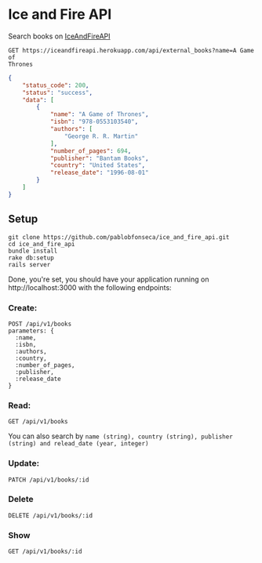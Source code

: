 # Ice and Fire API
Search books on [IceAndFireAPI](https://anapioficeandfire.com)

```
GET https://iceandfireapi.herokuapp.com/api/external_books?name=A Game of
Thrones
```

```json
{
    "status_code": 200,
    "status": "success",
    "data": [
        {
            "name": "A Game of Thrones",
            "isbn": "978-0553103540",
            "authors": [
                "George R. R. Martin"
            ],
            "number_of_pages": 694,
            "publisher": "Bantam Books",
            "country": "United States",
            "release_date": "1996-08-01"
        }
    ]
}
```

## Setup

```
git clone https://github.com/pablobfonseca/ice_and_fire_api.git
cd ice_and_fire_api
bundle install
rake db:setup
rails server
```

Done, you're set, you should have your application running on http://localhost:3000 with the following endpoints:

### Create:
```
POST /api/v1/books  
parameters: {
  :name,
  :isbn,
  :authors,
  :country,
  :number_of_pages,
  :publisher,
  :release_date
}
```

### Read:
```
GET /api/v1/books  
```
You can also search by `name (string), country (string), publisher (string) and
relead_date (year, integer)`

### Update:
```
PATCH /api/v1/books/:id
```

### Delete
```
DELETE /api/v1/books/:id
```

### Show
```
GET /api/v1/books/:id
```
